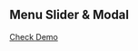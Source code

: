 ## Menu Slider & Modal

[Check Demo](https://wwdbsh.github.io/vanilla-js-projects/menu-slider-and-modal/)